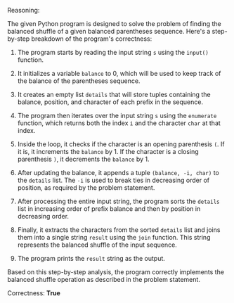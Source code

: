 Reasoning:

The given Python program is designed to solve the problem of finding the balanced shuffle of a given balanced parentheses sequence. Here's a step-by-step breakdown of the program's correctness:

1. The program starts by reading the input string `s` using the `input()` function.

2. It initializes a variable `balance` to 0, which will be used to keep track of the balance of the parentheses sequence.

3. It creates an empty list `details` that will store tuples containing the balance, position, and character of each prefix in the sequence.

4. The program then iterates over the input string `s` using the `enumerate` function, which returns both the index `i` and the character `char` at that index.

5. Inside the loop, it checks if the character is an opening parenthesis `(`. If it is, it increments the `balance` by 1. If the character is a closing parenthesis `)`, it decrements the `balance` by 1.

6. After updating the balance, it appends a tuple `(balance, -i, char)` to the `details` list. The `-i` is used to break ties in decreasing order of position, as required by the problem statement.

7. After processing the entire input string, the program sorts the `details` list in increasing order of prefix balance and then by position in decreasing order.

8. Finally, it extracts the characters from the sorted `details` list and joins them into a single string `result` using the `join` function. This string represents the balanced shuffle of the input sequence.

9. The program prints the `result` string as the output.

Based on this step-by-step analysis, the program correctly implements the balanced shuffle operation as described in the problem statement.

Correctness: **True**